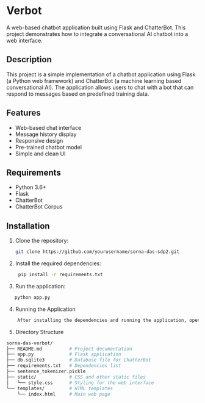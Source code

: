 # Verbot

A web-based chatbot application built using Flask and ChatterBot. This project demonstrates how to integrate a conversational AI chatbot into a web interface.

## Description

This project is a simple implementation of a chatbot application using Flask (a Python web framework) and ChatterBot (a machine learning based conversational AI). The application allows users to chat with a bot that can respond to messages based on predefined training data.

## Features

- Web-based chat interface
- Message history display
- Responsive design
- Pre-trained chatbot model
- Simple and clean UI

## Requirements

- Python 3.6+
- Flask
- ChatterBot
- ChatterBot Corpus

## Installation

1. Clone the repository:
   ```bash
   git clone https://github.com/yourusername/sorna-das-sdp2.git
   
2. Install the required dependencies:
   ```bash
    pip install -r requirements.txt

3. Run the application:
  ```bash
     python app.py
```
4. Running the Application
  ```bash
      After installing the dependencies and running the application, open your web browser and navigate to http://localhost:5000. You should see the chat interface where you can start chatting with the bot.
```
5. Directory Structure
  ``` bash
  sorna-das-verbot/
  ├── README.md          # Project documentation
  ├── app.py             # Flask application
  ├── db.sqlite3         # Database file for ChatterBot
  ├── requirements.txt   # Dependencies list
  ├── sentence_tokenizer.pickle
  ├── static/            # CSS and other static files
  │   └── style.css      # Styling for the web interface
  └── templates/         # HTML templates
      └── index.html     # Main web page

```
